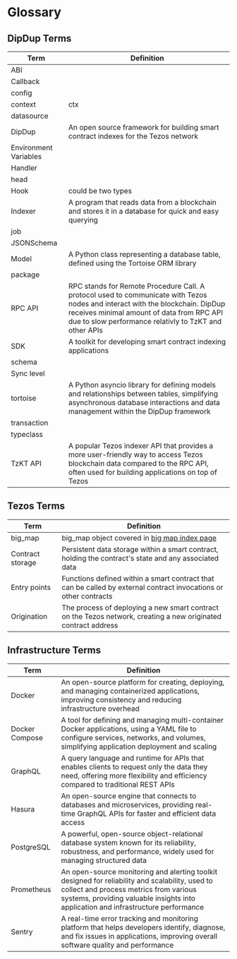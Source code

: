 # Glossary

## DipDup Terms

| Term | Definition |
| --- | --- |
| ABI | |
| Callback | |
| config | |
| context | ctx |
| datasource | |
| DipDup | An open source framework for building smart contract indexes for the Tezos network |
| Environment Variables | |
| Handler | |
| head | |
| Hook | could be two types |
| Indexer | A program that reads data from a blockchain and stores it in a database for quick and easy querying |
| job | |
| JSONSchema | |
| Model | A Python class representing a database table, defined using the Tortoise ORM library |
| package | |
| RPC API | RPC stands for Remote Procedure Call. A protocol used to communicate with Tezos nodes and interact with the blockchain. DipDup receives minimal amount of data from RPC API due to slow performance relativly to TzKT and other APIs |
| SDK | A toolkit for developing smart contract indexing applications |
| schema | |
| Sync level | |
| tortoise | A Python asyncio library for defining models and relationships between tables, simplifying asynchronous database interactions and data management within the DipDup framework |
| transaction | |
| typeclass | |
| TzKT API | A popular Tezos indexer API that provides a more user-friendly way to access Tezos blockchain data compared to the RPC API, often used for building applications on top of Tezos |

## Tezos Terms

| Term | Definition |
| --- | --- |
| big_map | big_map object covered in [big map index page](indexes/tezos_tzkt_big_maps.md) |
| Contract storage | Persistent data storage within a smart contract, holding the contract's state and any associated data |
| Entry points | Functions defined within a smart contract that can be called by external contract invocations or other contracts |
| Origination | The process of deploying a new smart contract on the Tezos network, creating a new originated contract address |

## Infrastructure Terms

| Term | Definition |
| --- | --- |
| Docker | An open-source platform for creating, deploying, and managing containerized applications, improving consistency and reducing infrastructure overhead |
| Docker Compose | A tool for defining and managing multi-container Docker applications, using a YAML file to configure services, networks, and volumes, simplifying application deployment and scaling |
| GraphQL | A query language and runtime for APIs that enables clients to request only the data they need, offering more flexibility and efficiency compared to traditional REST APIs |
| Hasura | An open-source engine that connects to databases and microservices, providing real-time GraphQL APIs for faster and efficient data access |
| PostgreSQL | A powerful, open-source object-relational database system known for its reliability, robustness, and performance, widely used for managing structured data |
| Prometheus | An open-source monitoring and alerting toolkit designed for reliability and scalability, used to collect and process metrics from various systems, providing valuable insights into application and infrastructure performance |
| Sentry | A real-time error tracking and monitoring platform that helps developers identify, diagnose, and fix issues in applications, improving overall software quality and performance |